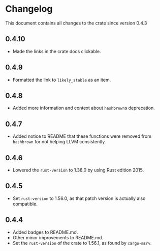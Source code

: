 # Changelog

This document contains all changes to the crate since version 0.4.3

## 0.4.10

- Made the links in the crate docs clickable.

## 0.4.9

- Formatted the link to `likely_stable` as an item.

## 0.4.8

- Added more information and context about `hashbrown`s deprecation.

## 0.4.7

- Added notice to README that these functions were removed from `hashbrown` for not helping LLVM consistently.

## 0.4.6

- Lowered the `rust-version` to 1.38.0 by using Rust edition 2015.

## 0.4.5

- Set `rust-version` to 1.56.0, as that patch version is actually also compatible.

## 0.4.4

- Added badges to README.md.
- Other minor improvements to README.md.
- Set the `rust-version` of the crate to 1.56.1, as found by `cargo-msrv`.

